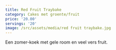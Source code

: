 ```yaml
---
title: Red Fruit Traybake
category: Cakes met groente/fruit
price: '20.00'
servings: '20'
image: /src/assets/media/red fruit traybake.jpg
---
```

Een zomer-koek met gele room en veel vers fruit.
